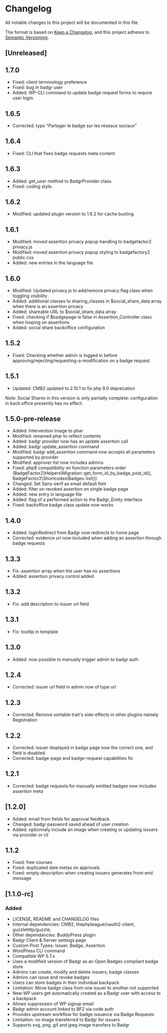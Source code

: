 # Changelog

All notable changes to this project will be documented in this file.

The format is based on [Keep a Changelog](https://keepachangelog.com/en/1.0.0/),
and this project adheres to [Semantic Versioning](https://semver.org/spec/v2.0.0.html).

## [Unreleased]

## 1.7.0

- Fixed: client terminology preference
- Fixed: bug in badgr user
- Added: WP-CLI command to update badge request forms to require user login.

## 1.6.5

- Corrected: typo "Partager le badge sur les réseaux sociaux"

## 1.6.4

- Fixed: CLI that fixes badge requests meta content

## 1.6.3

- Added: get_user method to BadgrProvider class.
- Fixed: coding style.

## 1.6.2

- Modified: updated plugin version to 1.6.2 for cache busting

## 1.6.1

- Modified: moved assertion privacy popup handling to badgefactor2 privacy.js
- Modified: moved assertion privacy popup styling to badgefactory2 public.css
- Added: new entries in the language file

## 1.6.0

- Modified: Updated privacy.js to add/remove privacy flag class when toggling visibility
- Added: additional classes to sharing_classes in $social_share_data array when there is an assertion privacy
- Added: shareable URL to $social_share_data array
- Fixed: checking if $badgepage is false in Assertion_Controller class when looping on assertions
- Added: social share backoffice configuration


## 1.5.2

- Fixed: Checking whether admin is logged in before approving/rejecting/requesting-a-modification on a badge request.

## 1.5.1

- Updated: CMB2 updated to 2.10.1 to fix php 8.0 deprecation

Note: Social Shares in this version is only partially complete:
configuration in back office presently has no effect.

## 1.5.0-pre-release

- Added: Intervention Image to phar
- Modified: renamed phar to reflect contents
- Added: badgr provider now has an update assertion call
- Added: badgr update_assertion command
- Modified: badgr add_assertion command now accepts all parameters supported by provider
- Modified: approver list now includes admins
- Fixed: php8 compatibility on function parameters order (BadgeFactor2\Helpers\Migration::get_form_id_by_badge_post_id(), BadgeFactor2\Shortcodes\Badges::list())
- Changed: Set Sans-serif as email default font
- Added: filter on revoked assertion on single badge page
- Added: new entry in language file
- Added: flag of a performed action to the Badgr_Entity interface
- Fixed: backoffice badge class update now works

## 1.4.0

- Added: loginRedirect from Badgr now redirects to home page
- Corrected: evidence url now included when adding an assertion through badge requests


## 1.3.3

- Fix: assertion array when the user has no assertions
- Added: assertion privacy control added

## 1.3.2

- Fix: add description to issuer url field

## 1.3.1

- Fix: tooltip in template

## 1.3.0

- Added: now possible to manually trigger admin to badgr auth

## 1.2.4

- Corrected: issuer url field in admin now of type url

## 1.2.3

- Corrected: Remove sortable trait's side-effects in other plugins namely Registration

## 1.2.2

- Corrected: issuer displayed in badge page now the correct one, and field is disabled.
- Corrected: badge-page and badge-request capabilities fix

## 1.2.1

- Corrected: badge requests for manually emitted badges now includes assertion meta

## [1.2.0]

- Added: email from fields for approval feedback
- Changed: badgr password saved ahead of user creation
- Added: optionnaly include an image when creating or updating issuers via provider or cli


## 1.1.2

- Fixed: free courses
- Fixed: duplicated date metas on approvals
- Fixed: empty description when creating issuers generates front-end message

## [1.1.0-rc]

### Added

- LICENSE, README and CHANGELOG files
- Internal dependencies: CMB2, thephpleague/oauth2-client, guzzlehttp/guzzle;
- Other dependancies: BuddyPress plugin
- Badgr Client & Server settings page
- Custom Post Types: Issuer, Badge, Assertion
- WordPress CLI command
- Compatible WP 5.7.x
- Uses a modified version of Badgr as an Open Badges compliant badge store
- Admins can create, modify and delete issuers, badge classes
- Admins can issue and revoke badges 
- Users can store badges in their individual backpack
- Limitation: Move badge class from one issuer to another not supported
- New WP users get automatically created as a Badgr user with access to a backpack
- Allows suppression of WP signup email
- Badgr admin account linked to BF2 via code auth
- Provides upstream workflow for badge issuance via Badge Requests
- Limitation: no image transferred to Badgr for issuers
- Supports svg, png, gif and jpeg image transfers to Badgr

